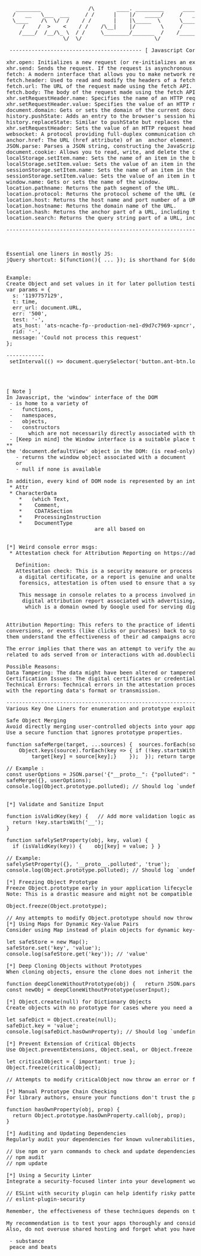 <pre>


   ________               /\       ____. _________      _________      .__                  .__  .__        
  /   __   \___  ___     / /      |    |/   _____/     /   _____/ ____ |  |__   ____   ____ |  | |__| ____  
  \____    /\  \/  /    / /       |    |\_____  \      \_____  \_/ ___\|  |  \ /  _ \ /  _ \|  | |  |/    \ 
     /    /  >    <    / /    /\__|    |/        \     /        \  \___|   Y  (  <_> |  <_> )  |_|  |   |  \
    /____/  /__/\_ \  / /     \________/_______  /    /_______  /\___  >___|  /\____/ \____/|____/__|___|  /
                  \/  \/                       \/             \/     \/     \/                           \/ 

 ------------------------------------------ [ Javascript Core Methods / Functions    ] --------------------------------------------------

xhr.open: Initializes a new request (or re-initializes an existing one) in an XMLHttpRequest object with a specified method and URL.
xhr.send: Sends the request. If the request is asynchronous (which is the default), this method returns as soon as the request is sent.
fetch: A modern interface that allows you to make network requests similar to XMLHttpRequest. It returns promises and is more powerful and flexible.
fetch.header: Used to read and modify the headers of a fetch request.
fetch.url: The URL of the request made using the fetch API.
fetch.body: The body of the request made using the fetch API, used to specify the data to be sent to the server.
xhr.setRequestHeader.name: Specifies the name of an HTTP request header to be set before sending a request with XMLHttpRequest.
xhr.setRequestHeader.value: Specifies the value of an HTTP request header to be set with setRequestHeader.
document.domain: Gets or sets the domain of the current document, used for same-origin policy.
history.pushState: Adds an entry to the browser's session history stack, allowing you to change the URL without reloading the page.
history.replaceState: Similar to pushState but replaces the current entry in the session history stack.
xhr.setRequestHeader: Sets the value of an HTTP request header when using XMLHttpRequest.
websocket: A protocol providing full-duplex communication channels over a single TCP connection, used for real-time data transfer between a client and a server.
anchor.href: The URL (href attribute) of an <a> anchor element.
JSON.parse: Parses a JSON string, constructing the JavaScript value or object described by the string.
document.cookie: Allows you to read, write, and delete the cookies associated with the document.
localStorage.setItem.name: Sets the name of an item in the browser's local storage.
localStorage.setItem.value: Sets the value of an item in the browser's local storage.
sessionStorage.setItem.name: Sets the name of an item in the browser's session storage.
sessionStorage.setItem.value: Sets the value of an item in the browser's session storage.
window.name: Gets or sets the name of the window.
location.pathname: Returns the path segment of the URL.
location.protocol: Returns the protocol scheme of the URL (e.g., "http:" or "https:").
location.host: Returns the host name and port number of a URL.
location.hostname: Returns the domain name of the URL.
location.hash: Returns the anchor part of a URL, including the hash sign (#).
location.search: Returns the query string part of a URL, including the question mark (?).

--------------------------------------------------------------------------------------------------------------------------------------------------------

<!-- <img width="419" alt="image" src="https://github.com/djsubstance/Essential-JS-or-PHP-one-liners/assets/20057689/a944fd34-1e76-4001-8962-b97032901427"> -->

Essential one liners in mostly JS:
jQuery shortcut: $(function(){ ... }); is shorthand for $(document).ready(function(){ ... });

  
Example:
Create Object and set values in it for later pollution testing:
var params = {
  s: '1197757129',
  t: time,
  err_url: document.URL,
  err: '500',
  test: '-',
  ats_host: 'ats-ncache-fp--production-ne1-d9d7c7969-xpncr',
  rid: '-',
  message: 'Could not process this request'
};

------------
 setInterval(() => document.querySelector('button.ant-btn.load-more.ant-btn-primary')?.click(), 100);

 


[ Note ]
In Javascript, the 'window' interface of the DOM
 - is home to a variety of
 -   functions,
 -   namespaces,
 -   objects,
 -   constructors
 -     which are not necessarily directly associated with the concept of a user interface 'window'
 - [Keep in mind] the Window interface is a suitable place to include these items that need to be globally available.
**
the 'document.defaultView' object in the DOM: (is read-only)
   - returns the window object associated with a document
   or
   - null if none is available

In addition, every kind of DOM node is represented by an interface based on Node. 
 * Attr
 * CharacterData
    *   (which Text,
    *    Comment,
    *    CDATASection 
    *    ProcessingInstruction 
    *    DocumentType
                            are all based on


[*] Weird console error msgs:
 * Attestation check for Attribution Reporting on https://ad.doubleclick.net failed

   Definition:
   Attestation check: This is a security measure or process used to verify that a piece of data,
    a digital certificate, or a report is genuine and unaltered. In cybersecurity and digital
    forensics, attestation is often used to ensure that a system or a set of data has not been tampered with.

    This message in console relates to a process involved in verifying the integrity or authenticity of a 
     digital attribution report associated with advertising, specifically in the context of ad.doubleclick.net, 
      which is a domain owned by Google used for serving digital advertisements.


Attribution Reporting: This refers to the practice of identifying how users interact with advertising content and attributing actions, 
conversions, or events (like clicks or purchases) back to specific ads. Attribution reporting is crucial for advertisers as it helps
them understand the effectiveness of their ad campaigns across different platforms and media.

The error implies that there was an attempt to verify the authenticity or integrity of attribution reporting data
related to ads served from or interactions with ad.doubleclick.net, but this verification process did not succeed.  

Possible Reasons:
Data Tampering: The data might have been altered or tampered with, which could indicate a security issue or fraudulent activity
Certification Issues: The digital certificates or credentials used in the attestation process might be expired, invalid, or not configured.
Technical Errors: Technical errors in the attestation process, including issues with how the check was performed
with the reporting data's format or transmission.
 
--------------------------------------------------------------------------------------------------------------------------------
Various Key One Liners for enumeration and prototype exploitation:

Safe Object Merging
Avoid directly merging user-controlled objects into your application or system objects. 
Use a secure function that ignores prototype properties.

function safeMerge(target, ...sources) {  sources.forEach(source => {
    Object.keys(source).forEach(key => { if (!key.startsWith('__')) {
        target[key] = source[key];}    });  }); return target; }

// Example :
const userOptions = JSON.parse('{"__proto__": {"polluted": "true"}}');
safeMerge({}, userOptions);
console.log(Object.prototype.polluted); // Should log `undefined`


[*] Validate and Sanitize Input

function isValidKey(key) {   // Add more validation logic as needed
  return !key.startsWith('__');
}

function safelySetProperty(obj, key, value) {
  if (isValidKey(key)) {    obj[key] = value; } }

// Example:
safelySetProperty({}, '__proto__.polluted', 'true');
console.log(Object.prototype.polluted); // Should log `undefined`

[*] Freezing Object Prototype
Freeze Object.prototype early in your application lifecycle to prevent modifications.
Note: This is a drastic measure and might not be compatible with all libraries or frameworks.

Object.freeze(Object.prototype);

// Any attempts to modify Object.prototype should now throw an error
[*] Using Maps for Dynamic Key-Value Pairs
Consider using Map instead of plain objects for dynamic key-value stores to avoid prototype pollution risks.

let safeStore = new Map();
safeStore.set('key', 'value');
console.log(safeStore.get('key')); // 'value'

[*] Deep Cloning Objects without Prototypes
When cloning objects, ensure the clone does not inherit the prototype of the original. This prevents prototype pollution through cloned objects.

function deepCloneWithoutPrototype(obj) {   return JSON.parse(JSON.stringify(obj));  }
const newObj = deepCloneWithoutPrototype(userInput);

[*] Object.create(null) for Dictionary Objects
Create objects with no prototype for cases where you need a pure dictionary without inherited properties.

let safeDict = Object.create(null);
safeDict.key = 'value';
console.log(safeDict.hasOwnProperty); // Should log `undefined`

[*] Prevent Extension of Critical Objects
Use Object.preventExtensions, Object.seal, or Object.freeze to make critical objects immutable, depending on your needs.

let criticalObject = { important: true };
Object.freeze(criticalObject);

// Attempts to modify criticalObject now throw an error or fail silently in non-strict mode

[*] Manual Prototype Chain Checking
For library authors, ensure your functions don't trust the prototype chain implicitly.

function hasOwnProperty(obj, prop) {
  return Object.prototype.hasOwnProperty.call(obj, prop);
}

[*] Auditing and Updating Dependencies
Regularly audit your dependencies for known vulnerabilities, including prototype pollution, and update them as necessary.

// Use npm or yarn commands to check and update dependencies
// npm audit
// npm update

[*] Using a Security Linter
Integrate a security-focused linter into your development workflow to catch potential vulnerabilities early.

// ESLint with security plugin can help identify risky patterns
// eslint-plugin-security

Remember, the effectiveness of these techniques depends on the context in which they're applied.

My recommendation is to test your apps thoroughly and consider the impact of security measures on functionality and performance.
Also, do not overuse shared hosting and forget what you have exposed on Github or on your own domains

 - substance
 peace and beats
 
</pre>
